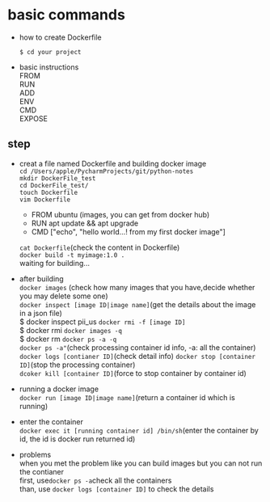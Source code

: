 # basic commands
- how to create Dockerfile

   `$ cd your project`
- basic instructions\
    FROM\
    RUN\
    ADD\
    ENV\
    CMD\
    EXPOSE
 ## step
  - creat a file named Dockerfile and building docker image \
    `cd /Users/apple/PycharmProjects/git/python-notes`\
    `mkdir DockerFile_test`\
    `cd DockerFile_test/`\
    `touch Dockerfile`\
    `vim Dockerfile`
    - FROM ubuntu (images, you can get from docker hub)
    - RUN apt update && apt upgrade
    - CMD ["echo", "hello world...! from my first docker image"]

    `cat Dockerfile`(check the content in Dockerfile)\
    `docker build -t myimage:1.0 . ` \
    waiting for building...
    
  - after building \
    `docker images` (check how many images that you have,decide whether you may delete some one)\
    `docker inspect [image ID|image name]`(get the details about the image in a json file)\
    $ docker inspect pii_us 
    `docker rmi -f [image ID]`\
    $ docker rmi `docker images -q`\
    $ docker rm `docker ps -a -q`\
    `docker ps -a"`(check processing container id info, -a: all the container)\
    `docker logs [contianer ID]`(check detail info)
    `docker stop [container ID]`(stop the processing container)\
    `dcoker kill [container ID]`(force to stop container by container id)
    
  - running a docker image \
    `docker run [image ID|image name]`(return a container id which is running)
    
  - enter the container\
    `docker exec it [running container id] /bin/sh`(enter the container by id, the id is docker run returned id)
    
  - problems\
    when you met the problem like you can build images but you can not run the contianer\
    first, use`docker ps -a`check all the containers\
    than, use `docker logs [container ID]` to check the details
    